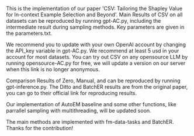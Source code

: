 This is the implementation of our paper 'CSV: Tailoring the Shapley Value for In-context Example Selection and Beyond'. Main Results of CSV on all datasets can be reproduced by running gpt-AC.py, including the intermediate result during sampling methods. Key parameters are given in the parameters.txt.

We recommend you to update with your own OpenAI account by changing the API_key variable in gpt-AC.py. We recommend at least 5 usd in your account for most datasets. You can try out CSV on any opensource LLM by running opensource-AC.py for free, we will update a version on our server when this link is no longer anonymous. 

Comparison Results of Zero, Manual, and can be reproduced by running gpt-inference.py. The Ditto and BatchER results are from the original paper, you can go to their official link for reproducing results. 

Our implementation of AutoEM baseline and some other functions, like parrallel sampling with multithreading, will be updated soon.

The main methods are implemented with fm-data-tasks and BatchER. Thanks for the contribution!
